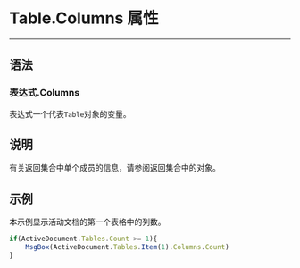 # Table.Columns 属性
            
---

## 语法

### 表达式.Columns

表达式一个代表`Table`对象的变量。

## 说明

有关返回集合中单个成员的信息，请参阅返回集合中的对象。

## 示例

本示例显示活动文档的第一个表格中的列数。

```javascript
if(ActiveDocument.Tables.Count >= 1){
    MsgBox(ActiveDocument.Tables.Item(1).Columns.Count)
}
```
